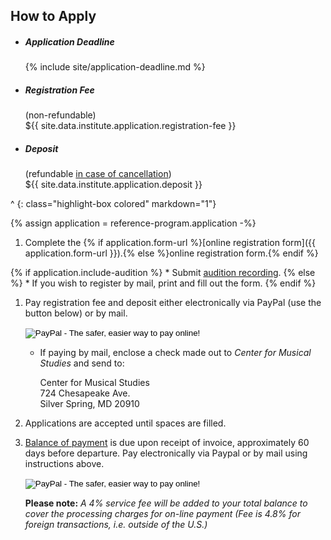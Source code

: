 ## How to Apply

* ##### Application Deadline
    <div>{% include site/application-deadline.md %}</div>
* <h5>Registration Fee</h5>
    <div>(non-refundable)</div>
    <div>${{ site.data.institute.application.registration-fee }}</div>
* ##### Deposit
    <div>(refundable <a href="#cancellation-policy--refunds">in case of cancellation</a>)</div>
    <div>${{ site.data.institute.application.deposit }}</div>
^
{: class="highlight-box colored" markdown="1"}

{% assign application = reference-program.application -%}
1. Complete the {% if application.form-url %}[online registration form]({{ application.form-url }}).{% else %}online registration form.{% endif %}

{% if application.include-audition %}
    * Submit [audition recording](mailto:music@amalfi-festival.org).
{% else %}
    * If you wish to register by mail, print and fill out the form.
{% endif %}

1. Pay registration fee and deposit either electronically via PayPal (use the button below) or by mail.

    <form action="https://www.paypal.com/cgi-bin/webscr" method="post" target="_top">
    <input type="hidden" name="cmd" value="_s-xclick">
    <input type="hidden" name="hosted_button_id" value="V3ERVBU7KJCZL">
    <input type="image" src="https://www.paypalobjects.com/en_US/i/btn/btn_paynowCC_LG.gif" border="0" name="submit" alt="PayPal - The safer, easier way to pay online!">
    <img alt="" border="0" src="https://www.paypalobjects.com/en_US/i/scr/pixel.gif" width="1" height="1">
    </form>

    * If paying by mail, enclose a check made out to *Center for Musical Studies* and send to:

        <div class="address">Center for Musical Studies<br/>
        724 Chesapeake Ave.<br/>
        Silver Spring, MD 20910</div>

1. Applications are accepted until spaces are filled.

1. [Balance of payment](#balance-of-payment) is due upon receipt of invoice, approximately 60 days before departure. Pay electronically via Paypal or by mail using instructions above.

    <form action="https://www.paypal.com/cgi-bin/webscr" method="post" target="_top">
    <input type="hidden" name="cmd" value="_s-xclick">
    <input type="hidden" name="hosted_button_id" value="V3ERVBU7KJCZL">
    <input type="image" src="https://www.paypalobjects.com/en_US/i/btn/btn_paynowCC_LG.gif" border="0" name="submit" alt="PayPal - The safer, easier way to pay online!">
    <img alt="" border="0" src="https://www.paypalobjects.com/en_US/i/scr/pixel.gif" width="1" height="1">
    </form>

    **Please note:** *A 4% service fee will be added to your total balance to cover the processing charges for on-line payment (Fee is 4.8% for foreign transactions, i.e. outside of the U.S.)*